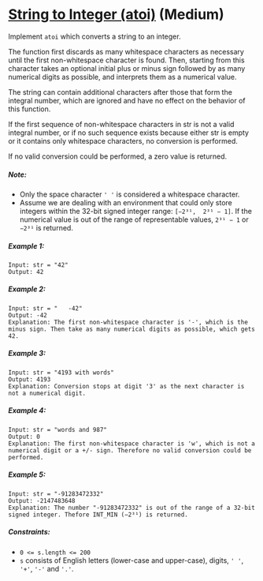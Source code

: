 # [String to Integer (atoi)](https://leetcode.com/problems/two-sum/) (Medium)

Implement `atoi` which converts a string to an integer.

The function first discards as many whitespace characters as necessary until the first non-whitespace character is found. Then, starting from this character takes an optional initial plus or minus sign followed by as many numerical digits as possible, and interprets them as a numerical value.

The string can contain additional characters after those that form the integral number, which are ignored and have no effect on the behavior of this function.

If the first sequence of non-whitespace characters in str is not a valid integral number, or if no such sequence exists because either str is empty or it contains only whitespace characters, no conversion is performed.

If no valid conversion could be performed, a zero value is returned.

##### Note:

* Only the space character `' '` is considered a whitespace character.
* Assume we are dealing with an environment that could only store integers within the 32-bit signed integer range: `[−2³¹,  2³¹ − 1]`. If the numerical value is out of the range of representable values, `2³¹ − 1` or `−2³¹` is returned.

##### Example 1:

```
Input: str = "42"
Output: 42
```

##### Example 2:

```
Input: str = "   -42"
Output: -42
Explanation: The first non-whitespace character is '-', which is the minus sign. Then take as many numerical digits as possible, which gets 42.
```

##### Example 3:

```
Input: str = "4193 with words"
Output: 4193
Explanation: Conversion stops at digit '3' as the next character is not a numerical digit.
```

##### Example 4:

```
Input: str = "words and 987"
Output: 0
Explanation: The first non-whitespace character is 'w', which is not a numerical digit or a +/- sign. Therefore no valid conversion could be performed.
```

##### Example 5:

```
Input: str = "-91283472332"
Output: -2147483648
Explanation: The number "-91283472332" is out of the range of a 32-bit signed integer. Thefore INT_MIN (−2³¹) is returned.
```

##### Constraints:

* `0 <= s.length <= 200`
* `s` consists of English letters (lower-case and upper-case), digits, `' '`, `'+'`, `'-'` and `'.'`.